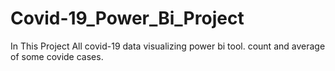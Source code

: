# Covid-19_Power_Bi_Project
In This Project All covid-19 data visualizing power bi tool.
count and average of some covide cases.
